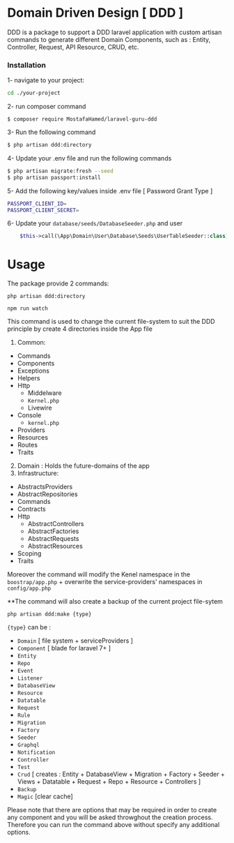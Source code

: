 # Domain Driven Design [ DDD ]
DDD is a package to support a DDD laravel application with custom artisan commands to generate different Domain Components, such as : Entity, Controller, Request, API Resource, CRUD,  etc.

### Installation

1- navigate to your project:
```sh
cd ./your-project
```


2- run composer command
```ssh
$ composer require MostafaHamed/laravel-guru-ddd
```
3- Run the following command

```sh
$ php artisan ddd:directory
```

4-  Update your .env file and run the following commands
```sh
$ php artisan migrate:fresh --seed
$ php artisan passport:install
```
5-  Add the following key/values inside .env file [ Password Grant Type ]
```sh
PASSPORT_CLIENT_ID=
PASSPORT_CLIENT_SECRET=
```
6- Update your `database/seeds/DatabaseSeeder.php` and user
```php
    $this->call(\App\Domain\User\Database\Seeds\UserTableSeeder::class);
```

# Usage
The package provide 2 commands:


```ssh
php artisan ddd:directory
```

```ssh
npm run watch
```
This command is used to change the current file-system to suit the DDD principle by create 4 directories inside the App file
1) Common:
- Commands
- Components
- Exceptions
- Helpers
- Http
    - Middelware
    - `Kernel.php`
    - Livewire
- Console
    - `kernel.php`
- Providers
- Resources
- Routes
- Traits
2) Domain : Holds the future-domains of the app
3) Infrastructure: 
- AbstractsProviders
- AbstractRepositories
- Commands
- Contracts
- Http
    - AbstractControllers
    - AbstractFactories
    - AbstractRequests
    - AbstractResources
- Scoping
- Traits

Moreover the command will modify the Kenel namespace in the `boostrap/app.php` + overwrite the service-providers' namespaces in `config/app.php`

**The command will also create a backup of the current project file-sytem


```ssh
php artisan ddd:make {type}
```
`{type}` can be :
- `Domain` [ file system + serviceProviders ]
- `Component` [ blade for laravel 7+ ]
- `Entity`  
- `Repo` 
- `Event`  
- `Listener` 
- `DatabaseView`
- `Resource`
- `Datatable`
- `Request`
- `Rule`
- `Migration`   
- `Factory`    
- `Seeder` 
- `Graphql` 
- `Notification`
- `Controller`
- `Test`
- `Crud` [ creates : Entity + DatabaseView + Migration + Factory + Seeder + Views + Datatable + Request + Repo + Resource + Controllers ]
- `Backup`
- `Magic` [clear cache]

Please note that there are options that may be required in order to create any component and you will be asked throwghout the creation process. Therefore you can run the command above without specify any additional options.
